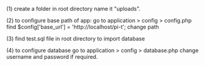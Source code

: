 (1) create a folder in root directory name it "uploads".

(2) to configure base path of app: 
    go to application > config > config.php
    find $config['base_url'] = 'http://localhost/pi-t';
    change path

(3) find test.sql file in root directory to import database

(4) to configure database 
    go to application > config > database.php
    change username and password if required.    